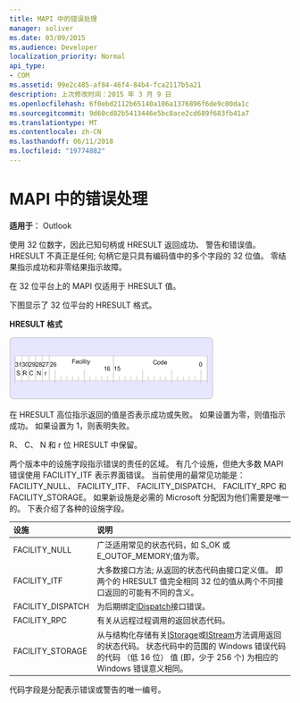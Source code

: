 ```yaml
---
title: MAPI 中的错误处理
manager: soliver
ms.date: 03/09/2015
ms.audience: Developer
localization_priority: Normal
api_type:
- COM
ms.assetid: 99e2c485-af84-46f4-84b4-fca2117b5a21
description: 上次修改时间：2015 年 3 月 9 日
ms.openlocfilehash: 6f0ebd2112b65140a106a1376896f6de9c00da1c
ms.sourcegitcommit: 9d60cd82b5413446e5bc8ace2cd689f683fb41a7
ms.translationtype: MT
ms.contentlocale: zh-CN
ms.lasthandoff: 06/11/2018
ms.locfileid: "19774882"
---
```

# <a name="error-handling-in-mapi"></a>MAPI 中的错误处理

**适用于**： Outlook 
  
使用 32 位数字，因此已知句柄或 HRESULT 返回成功、 警告和错误值。 HRESULT 不真正是任何; 句柄它是只具有编码值中的多个字段的 32 位值。 零结果指示成功和非零结果指示故障。
  
在 32 位平台上的 MAPI 仅适用于 HRESULT 值。
  
下图显示了 32 位平台的 HRESULT 格式。
  
**HRESULT 格式**
  
![HRESULT 格式](media/amapi_49.gif "HRESULT 格式")
  
在 HRESULT 高位指示返回的值是否表示成功或失败。 如果设置为零，则值指示成功。 如果设置为 1，则表明失败。
  
R、 C、 N 和 r 位 HRESULT 中保留。
  
两个版本中的设施字段指示错误的责任的区域。 有几个设施，但绝大多数 MAPI 错误使用 FACILITY_ITF 表示界面错误。 当前使用的最常见功能是： FACILITY_NULL、 FACILITY_ITF、 FACILITY_DISPATCH、 FACILITY_RPC 和 FACILITY_STORAGE。 如果新设施是必需的 Microsoft 分配因为他们需要是唯一的。 下表介绍了各种的设施字段。
  
|设施|说明|
|:-----|:-----|
|FACILITY_NULL  <br/> |广泛适用常见的状态代码，如 S_OK 或 E_OUTOF_MEMORY;值为零。  <br/> |
|FACILITY_ITF  <br/> |大多数接口方法; 从返回的状态代码由接口定义值。 即两个的 HRESULT 值完全相同 32 位的值从两个不同接口返回的可能有不同的含义。  <br/> |
|FACILITY_DISPATCH  <br/> |为后期绑定[IDispatch](http://msdn.microsoft.com/en-us/library/ms221608.aspx)接口错误。  <br/> |
|FACILITY_RPC  <br/> |有关从远程过程调用的返回状态代码。  <br/> |
|FACILITY_STORAGE  <br/> |从与结构化存储有关[IStorage](http://msdn.microsoft.com/en-us/library/aa380015%28VS.85%29.aspx)或[IStream](http://msdn.microsoft.com/en-us/library/aa380034%28VS.85%29.aspx)方法调用返回的状态代码。 状态代码中的范围的 Windows 错误代码的代码 （低 16 位） 值 (即，少于 256 个) 为相应的 Windows 错误意义相同。  <br/> |
   
代码字段是分配表示错误或警告的唯一编号。
  

